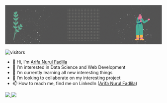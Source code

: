 <img src="https://raw.githubusercontent.com/arifanf/arifanf/main/Hi.gif" alt="Hello, I'm Arifa" title="Hello, I'm Arifa"/>

![visitors](https://visitor-badge-reloaded.herokuapp.com/badge?page_id=arifanf.arifanf&color=72D1AF)

- 👋 Hi, I’m <a href="https://github.com/arifanf"> Arifa Nurul Fadlila </a>
- 👀 I’m interested in Data Science and Web Development
- 🌱 I’m currently learning all new interesting things
- 💞️ I’m looking to collaborate on my interesting project 
- 📫 How to reach me, find me on LinkedIn (<a href="https://www.linkedin.com/in/arifanf/">Arifa Nurul Fadlila</a>)



<!---
arifanf/arifanf is a ✨ special ✨ repository because its `README.md` (this file) appears on your GitHub profile.
You can click the Preview link to take a look at your changes. --->

<a href="https://github.com/arifanf">
  <img height="137px" src="https://github-readme-stats.vercel.app/api?username=arifanf&hide_title=true&hide_border=true&show_icons=true&include_all_commits=true&count_private=true&line_height=21&text_color=000&icon_color=000&bg_color=0,ea6161,FFDE59&theme=graywhite" />
  <!-- wi*quL3fcV -->
  <img height="137px" src="https://github-readme-stats.vercel.app/api/top-langs/?username=arifanf&hide=html&hide_title=true&hide_border=true&layout=compact&langs_count=6&exclude_repo=comp426,Redventures-Movie-Quotes&text_color=fff&icon_color=fff&theme=dracula" />
</a>



<!-- Stats -->
<!--
![Github Stats](https://github-readme-stats.vercel.app/api?username=arifanf&bg_color=30,e96443,904e95&title_color=fff&text_color=fff)

![](https://raw.githubusercontent.com/arifanf/github-stats-transparent/output/generated/overview.svg)
![](https://raw.githubusercontent.com/arifanf/github-stats-transparent/output/generated/languages.svg)
--->
